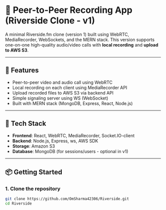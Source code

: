 # 🎥 Peer-to-Peer Recording App (Riverside Clone - v1)

A minimal Riverside.fm clone (version 1) built using WebRTC, MediaRecorder, WebSockets, and the MERN stack. This version supports one-on-one high-quality audio/video calls with **local recording** and **upload to AWS S3**.

---

## 🚀 Features

- Peer-to-peer video and audio call using WebRTC
- Local recording on each client using MediaRecorder API
- Upload recorded files to AWS S3 via backend API
- Simple signaling server using WS (WebSocket)
- Built with MERN stack (MongoDB, Express, React, Node.js)

---

## 🧱 Tech Stack

- **Frontend**: React, WebRTC, MediaRecorder, Socket.IO-client
- **Backend**: Node.js, Express, ws, AWS SDK
- **Storage**: Amazon S3
- **Database**: MongoDB (for sessions/users - optional in v1)

---

## 📦 Getting Started

### 1. Clone the repository
```bash
git clone https://github.com/OmSharma42306/Riverside.git
cd Riverside
